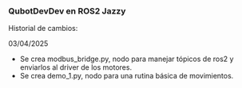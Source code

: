 ### QubotDevDev en ROS2 Jazzy

Historial de cambios:

03/04/2025
- Se crea  modbus_bridge.py, nodo para manejar tópicos de ros2 y enviarlos al driver de los motores.
- Se crea demo_1.py, nodo para una rutina básica de movimientos.

